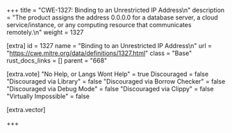 +++
title = "CWE-1327: Binding to an Unrestricted IP Address\n"
description = "The product assigns the address 0.0.0.0 for a database server, a cloud service/instance, or any computing resource that communicates remotely.\n"
weight = 1327

[extra]
id = 1327
name = "Binding to an Unrestricted IP Address\n"
url = "https://cwe.mitre.org/data/definitions/1327.html"
class = "Base"
rust_docs_links = []
parent = "668"

[extra.vote]
"No Help, or Langs Wont Help" = true
Discouraged = false
"Discouraged via Library" = false
"Discouraged via Borrow Checker" = false
"Discouraged via Debug Mode" = false
"Discouraged via Clippy" = false
"Virtually Impossible" = false

[extra.vector]

+++